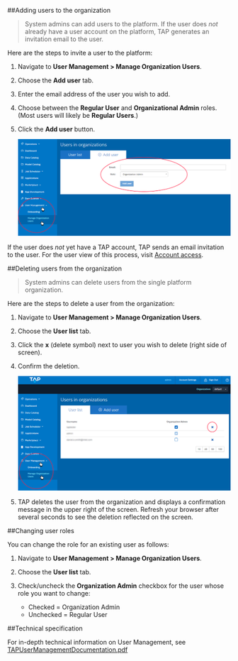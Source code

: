 ##Adding users to the organization

> System admins can add users to the platform. If the user does *not* already have a user account on the platform, TAP generates an invitation email to the user.

Here are the steps to invite a user to the platform: 

1. Navigate to **User Management > Manage Organization Users**.

2. Choose the **Add user** tab.

3. Enter the email address of the user you wish to add.

4. Choose between the **Regular User** and **Organizational Admin** roles. (Most users will likely be **Regular Users**.)

5. Click the **Add user** button.  
  
     ![](/images/PlatformAdmin_Add_User_v8.png)  
  
If the user does *not* yet have a TAP account, TAP sends an email invitation to the user. For the user view of this process, visit [Account access](/Account-Access/acctaccess_accessing.md).

##Deleting users from the organization

> System admins can delete users from the single platform organization.

Here are the steps to delete a user from the organization:

1. Navigate to **User Management > Manage Organization Users**.

2. Choose the **User list** tab.

3. Click the **x** (delete symbol) next to user you wish to delete (right side of screen).

4. Confirm the deletion.  

     ![](/images/PlatformAdmin_Delete_User_v8.png)

5. TAP deletes the user from the organization and displays a confirmation message in the upper right of the screen. Refresh your browser after several seconds to see the deletion reflected on the screen.

##Changing user roles

You can change the role for an existing user as follows:

1. Navigate to **User Management > Manage Organization Users**.

9. Choose the **User list** tab.

9. Check/uncheck the **Organization Admin** checkbox for the user whose role you want to change:  
  
    * Checked = Organization Admin  
    * Unchecked = Regular User  
    

##Technical specification  

For in-depth technical information on User Management, see [TAPUserManagementDocumentation.pdf](/pdfs/TAPUserManagementDocumentation.pdf)
